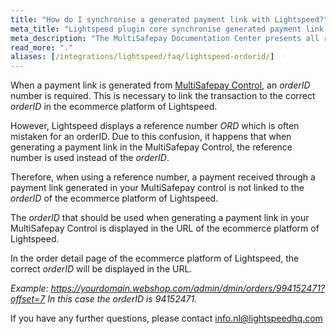 ```yaml
---
title: "How do I synchronise a generated payment link with Lightspeed?"
meta_title: "Lightspeed plugin core synchronise generated payment link - MultiSafepay Docs"
meta_description: "The MultiSafepay Documentation Center presents all relevant information about our Plugins and API. You can also find support pages for payment methods, tools and general questions as well as the contact details of our Support and Integration Teams."
read_more: "."
aliases: [/integrations/lightspeed/faq/lightspeed-orderid/]
---
```


When a payment link is generated from [MultiSafepay Control](https://merchant.multisafepay.com), an _orderID_ number is required. This is necessary to link the transaction to the correct _orderID_ in the ecommerce platform of Lightspeed.

However, Lightspeed displays a reference number _ORD_ which is often mistaken for an orderID. Due to this confusion, it happens that when generating a payment link in the MultiSafepay Control, the reference number is used instead of the _orderID_.<br>

Therefore, when using a reference number, a payment received through a payment link generated in your MultiSafepay control is not linked to the _orderID_ of the ecommerce platform of Lightspeed.

The _orderID_ that should be used when generating a payment link in your MultiSafepay Control is displayed in the URL of the ecommerce platform of Lightspeed.  

In the order detail page of the ecommerce platform of Lightspeed, the correct _orderID_ will be displayed in the URL.

_Example: https://yourdomain.webshop.com/admin/dmin/orders/994152471?offset=7
In this case the _orderID_ is 94152471._

If you have any further questions, please contact <info.nl@lightspeedhq.com>
